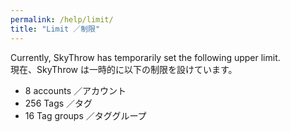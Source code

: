 ```yaml
---
permalink: /help/limit/
title: "Limit ／制限"
---
```


Currently, SkyThrow has temporarily set the following upper limit.  
現在、SkyThrow は一時的に以下の制限を設けています。

- 8 accounts ／アカウント
- 256 Tags ／タグ
- 16 Tag groups ／タググループ
